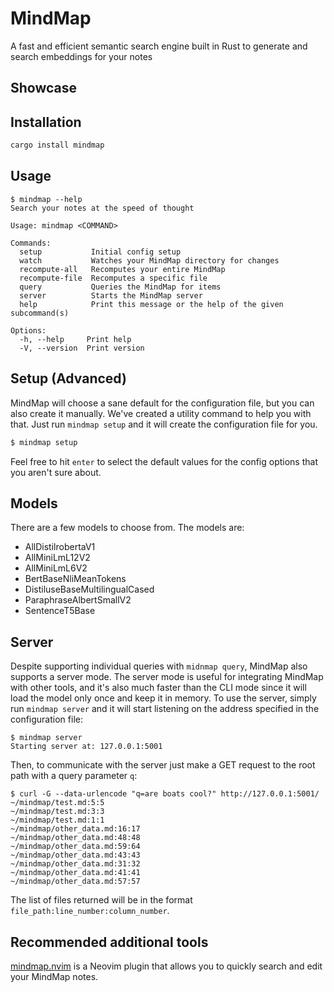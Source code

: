 # MindMap

A fast and efficient semantic search engine built in Rust to generate and search embeddings for your notes

## Showcase

## Installation

```bash
cargo install mindmap
```

## Usage

```
$ mindmap --help
Search your notes at the speed of thought

Usage: mindmap <COMMAND>

Commands:
  setup           Initial config setup
  watch           Watches your MindMap directory for changes
  recompute-all   Recomputes your entire MindMap
  recompute-file  Recomputes a specific file
  query           Queries the MindMap for items
  server          Starts the MindMap server
  help            Print this message or the help of the given subcommand(s)

Options:
  -h, --help     Print help
  -V, --version  Print version
```

## Setup (Advanced)

MindMap will choose a sane default for the configuration file, but you can also
create it manually. We've created a utility command to help you with that. Just
run `mindmap setup` and it will create the configuration file for you.

```bash
$ mindmap setup
```

Feel free to hit `enter` to select the default values for the config options
that you aren't sure about.


## Models

There are a few models to choose from. The models are:
- AllDistilrobertaV1
- AllMiniLmL12V2
- AllMiniLmL6V2
- BertBaseNliMeanTokens
- DistiluseBaseMultilingualCased
- ParaphraseAlbertSmallV2
- SentenceT5Base

## Server

Despite supporting individual queries with `midnmap query`, MindMap also supports a server mode. The server mode is useful for integrating MindMap with other tools, and it's
also much faster than the CLI mode since it will load the model only once and keep it in memory. To use the server, simply run `mindmap server` and it will start listening on
the address specified in the configuration file:
```
$ mindmap server
Starting server at: 127.0.0.1:5001
```

Then, to communicate with the server just make a GET request to the root path with a query parameter `q`:
```
$ curl -G --data-urlencode "q=are boats cool?" http://127.0.0.1:5001/
~/mindmap/test.md:5:5
~/mindmap/test.md:3:3
~/mindmap/test.md:1:1
~/mindmap/other_data.md:16:17
~/mindmap/other_data.md:48:48
~/mindmap/other_data.md:59:64
~/mindmap/other_data.md:43:43
~/mindmap/other_data.md:31:32
~/mindmap/other_data.md:41:41
~/mindmap/other_data.md:57:57
```

The list of files returned will be in the format `file_path:line_number:column_number`.

## Recommended additional tools

[mindmap.nvim](https://github.com/danimelchor/mindmap.nvim) is a Neovim plugin that allows you to quickly search and edit your MindMap notes.
